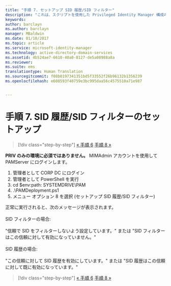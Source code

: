 ```yaml
---
title: "手順 7. セットアップ SID 履歴/SID フィルター"
description: "これは、スクリプトを使用した Privileged Identity Manager 構成の 7 番目の手順です。 この手順では、SID 履歴/SID のフィルターのセットアップを行います。"
keywords: 
author: barclayn
ms.author: barclayn
manager: MBaldwin
ms.date: 01/10/2017
ms.topic: article
ms.service: microsoft-identity-manager
ms.technology: active-directory-domain-services
ms.assetid: 4b524ae7-6610-40a0-8127-de5a08988a8a
ms.reviewer: 
ms.suite: ems
translationtype: Human Translation
ms.sourcegitcommit: f08b0197341351bd5f33552f26b96132b1356239
ms.openlocfilehash: e608593f40759e3bc995daa56c4575510a71e987


---
```


# <a name="step-7-set-up-sid-historysid-filtering"></a>手順 7. SID 履歴/SID フィルターのセットアップ

>[!div class="step-by-step"]
[« 手順 6](sp1-step6-setup-pam-trust.md)
[手順 8 »](sp1-step8-pam-deployment-verification.md)

**PRIV のみの環境に必須ではありません。** MIMAdmin アカウントを使用して PAMServer にログインします。

1. 管理者として CORP DC にログイン
2. 管理者として PowerShell を実行
3. cd $env:path: SYSTEMDRIVE\PAM
4. .\PAMDeployment.ps1
5. メニュー オプション 8 を選択 (セットアップ SID 履歴/SID フィルター)

正常に実行されると、次のメッセージが表示されます。<br/></br>
SID フィルターの場合: <br/></br>
"信頼で SID をフィルターしないよう設定しています。" または "SID フィルターはこの信頼に対して有効になっていません。" </br></br>
SID 履歴の場合: </br></br>
"この信頼に対して SID 履歴を有効にしています。" または "SID 履歴はこの信頼に対して既に有効になっています。"

>[!div class="step-by-step"]
[« 手順 6](sp1-step6-setup-pam-trust.md)
[手順 8 »](sp1-step8-pam-deployment-verification.md)



<!--HONumber=Jan17_HO2-->


